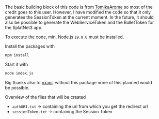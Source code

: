 The basic building block of this code is from [TomikaArome](https://github.com/TomikaArome/splatnet2-cookie-node) so most of the credit goes to this user. 
However, I have modified the code so that it only generates the SessionToken at the current moment. 
In the future, it should also be possible to generate the WebServiceToken and the BulletToken for the SplatNet3 app.


To execute the code, min. Node.js `19.0.0` must be installed.

Install the packages with
```sh
npm install
``` 
Start it with 
```sh
node index.js
```

Big thanks also to [nxapi](https://github.com/samuelthomas2774/nxapi), without this package none of this planned would be possible.

Overview of the files that will be created
- `authURI.txt` -> containing the url from which you get the redirect url 
- `sessionToken.txt` -> containing the Session Token